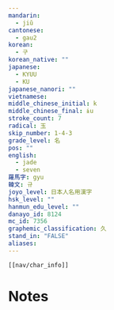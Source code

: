 ```yaml
---
mandarin:
  - jiǔ
cantonese:
  - gau2
korean:
  - 구
korean_native: ""
japanese:
  - KYUU
  - KU
japanese_nanori: ""
vietnamese:
middle_chinese_initial: k
middle_chinese_final: ɨu
stroke_count: 7
radical: 玉
skip_number: 1-4-3
grade_level: 名
pos: ""
english:
  - jade
  - seven
羅馬字: gyu
韓文: 규
joyo_level: 日本人名用漢字
hsk_level: ""
hanmun_edu_level: ""
danayo_id: 8124
mc_id: 7356
graphemic_classification: 久
stand_in: "FALSE"
aliases:
---
```

```meta-bind-embed
[[nav/char_info]]
```

# Notes
